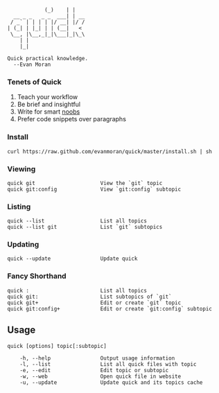                 (_)    | |
      __ _ _   _ _  ___| | __
     / _` | | | | |/ __| |/ /
    | (_| | |_| | | (__|   <
     \__, |\__,_|_|\___|_|\_\
        | |
        |_|

    Quick practical knowledge.
      --Evan Moran

### Tenets of Quick

1. Teach your workflow
2. Be brief and insightful
3. Write for smart [noobs](http://en.wikipedia.org/wiki/Noob)
4. Prefer code snippets over paragraphs

### Install

    curl https://raw.github.com/evanmoran/quick/master/install.sh | sh

### Viewing

    quick git                     View the `git` topic
    quick git:config              View `git:config` subtopic

### Listing

    quick --list                  List all topics
    quick --list git              List `git` subtopics

### Updating

    quick --update                Update quick

### Fancy Shorthand

    quick :                       List all topics
    quick git:                    List subtopics of `git`
    quick git+                    Edit or create `git` topic
    quick git:config+             Edit or create `git:config` subtopic

## Usage

    quick [options] topic[:subtopic]

        -h, --help                Output usage information
        -l, --list                List all quick files with topic
        -e, --edit                Edit topic or subtopic
        -w, --web                 Open quick file in website
        -u, --update              Update quick and its topics cache